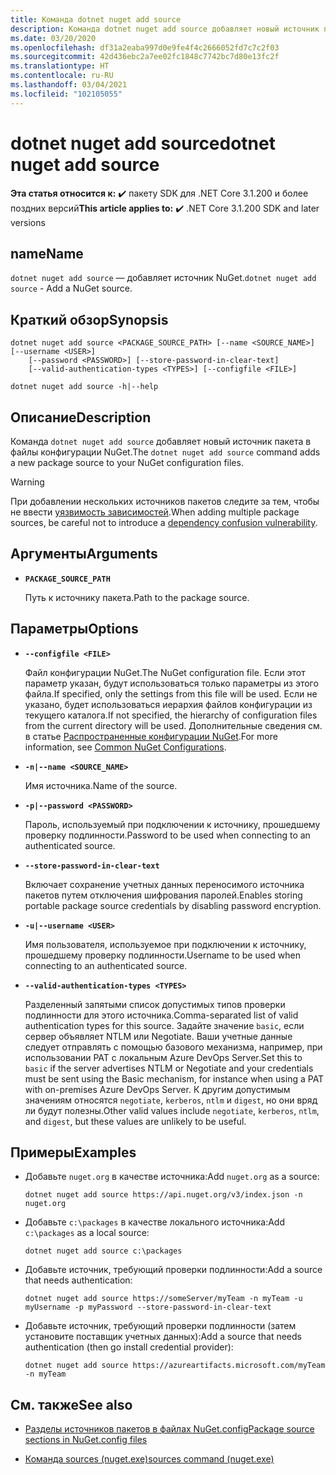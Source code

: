 ```yaml
---
title: Команда dotnet nuget add source
description: Команда dotnet nuget add source добавляет новый источник пакета в файлы конфигурации NuGet.
ms.date: 03/20/2020
ms.openlocfilehash: df31a2eaba997d0e9fe4f4c2666052fd7c7c2f03
ms.sourcegitcommit: 42d436ebc2a7ee02fc1848c7742bc7d80e13fc2f
ms.translationtype: HT
ms.contentlocale: ru-RU
ms.lasthandoff: 03/04/2021
ms.locfileid: "102105055"
---
```

# <a name="dotnet-nuget-add-source"></a><span data-ttu-id="1c826-103">dotnet nuget add source</span><span class="sxs-lookup"><span data-stu-id="1c826-103">dotnet nuget add source</span></span>

<span data-ttu-id="1c826-104">**Эта статья относится к:** ✔️ пакету SDK для .NET Core 3.1.200 и более поздних версий</span><span class="sxs-lookup"><span data-stu-id="1c826-104">**This article applies to:** ✔️ .NET Core 3.1.200 SDK and later versions</span></span>

## <a name="name"></a><span data-ttu-id="1c826-105">name</span><span class="sxs-lookup"><span data-stu-id="1c826-105">Name</span></span>

<span data-ttu-id="1c826-106">`dotnet nuget add source` — добавляет источник NuGet.</span><span class="sxs-lookup"><span data-stu-id="1c826-106">`dotnet nuget add source` - Add a NuGet source.</span></span>

## <a name="synopsis"></a><span data-ttu-id="1c826-107">Краткий обзор</span><span class="sxs-lookup"><span data-stu-id="1c826-107">Synopsis</span></span>

```dotnetcli
dotnet nuget add source <PACKAGE_SOURCE_PATH> [--name <SOURCE_NAME>] [--username <USER>]
    [--password <PASSWORD>] [--store-password-in-clear-text]
    [--valid-authentication-types <TYPES>] [--configfile <FILE>]

dotnet nuget add source -h|--help
```

## <a name="description"></a><span data-ttu-id="1c826-108">Описание</span><span class="sxs-lookup"><span data-stu-id="1c826-108">Description</span></span>

<span data-ttu-id="1c826-109">Команда `dotnet nuget add source` добавляет новый источник пакета в файлы конфигурации NuGet.</span><span class="sxs-lookup"><span data-stu-id="1c826-109">The `dotnet nuget add source` command adds a new package source to your NuGet configuration files.</span></span>

> [!WARNING]
> <span data-ttu-id="1c826-110">При добавлении нескольких источников пакетов следите за тем, чтобы не ввести [уязвимость зависимостей](https://aka.ms/pkg-sec-wp).</span><span class="sxs-lookup"><span data-stu-id="1c826-110">When adding multiple package sources, be careful not to introduce a [dependency confusion vulnerability](https://aka.ms/pkg-sec-wp).</span></span>

## <a name="arguments"></a><span data-ttu-id="1c826-111">Аргументы</span><span class="sxs-lookup"><span data-stu-id="1c826-111">Arguments</span></span>

- **`PACKAGE_SOURCE_PATH`**

  <span data-ttu-id="1c826-112">Путь к источнику пакета.</span><span class="sxs-lookup"><span data-stu-id="1c826-112">Path to the package source.</span></span>

## <a name="options"></a><span data-ttu-id="1c826-113">Параметры</span><span class="sxs-lookup"><span data-stu-id="1c826-113">Options</span></span>

- **`--configfile <FILE>`**

  <span data-ttu-id="1c826-114">Файл конфигурации NuGet.</span><span class="sxs-lookup"><span data-stu-id="1c826-114">The NuGet configuration file.</span></span> <span data-ttu-id="1c826-115">Если этот параметр указан, будут использоваться только параметры из этого файла.</span><span class="sxs-lookup"><span data-stu-id="1c826-115">If specified, only the settings from this file will be used.</span></span> <span data-ttu-id="1c826-116">Если не указано, будет использоваться иерархия файлов конфигурации из текущего каталога.</span><span class="sxs-lookup"><span data-stu-id="1c826-116">If not specified, the hierarchy of configuration files from the current directory will be used.</span></span> <span data-ttu-id="1c826-117">Дополнительные сведения см. в статье [Распространенные конфигурации NuGet](/nuget/consume-packages/configuring-nuget-behavior).</span><span class="sxs-lookup"><span data-stu-id="1c826-117">For more information, see [Common NuGet Configurations](/nuget/consume-packages/configuring-nuget-behavior).</span></span>

- **`-n|--name <SOURCE_NAME>`**

  <span data-ttu-id="1c826-118">Имя источника.</span><span class="sxs-lookup"><span data-stu-id="1c826-118">Name of the source.</span></span>

- **`-p|--password <PASSWORD>`**

  <span data-ttu-id="1c826-119">Пароль, используемый при подключении к источнику, прошедшему проверку подлинности.</span><span class="sxs-lookup"><span data-stu-id="1c826-119">Password to be used when connecting to an authenticated source.</span></span>

- **`--store-password-in-clear-text`**

  <span data-ttu-id="1c826-120">Включает сохранение учетных данных переносимого источника пакетов путем отключения шифрования паролей.</span><span class="sxs-lookup"><span data-stu-id="1c826-120">Enables storing portable package source credentials by disabling password encryption.</span></span>

- **`-u|--username <USER>`**

  <span data-ttu-id="1c826-121">Имя пользователя, используемое при подключении к источнику, прошедшему проверку подлинности.</span><span class="sxs-lookup"><span data-stu-id="1c826-121">Username to be used when connecting to an authenticated source.</span></span>

- **`--valid-authentication-types <TYPES>`**

  <span data-ttu-id="1c826-122">Разделенный запятыми список допустимых типов проверки подлинности для этого источника.</span><span class="sxs-lookup"><span data-stu-id="1c826-122">Comma-separated list of valid authentication types for this source.</span></span> <span data-ttu-id="1c826-123">Задайте значение `basic`, если сервер объявляет NTLM или Negotiate. Ваши учетные данные следует отправлять с помощью базового механизма, например, при использовании PAT с локальным Azure DevOps Server.</span><span class="sxs-lookup"><span data-stu-id="1c826-123">Set this to `basic` if the server advertises NTLM or Negotiate and your credentials must be sent using the Basic mechanism, for instance when using a PAT with on-premises Azure DevOps Server.</span></span> <span data-ttu-id="1c826-124">К другим допустимым значениям относятся `negotiate`, `kerberos`, `ntlm` и `digest`, но они вряд ли будут полезны.</span><span class="sxs-lookup"><span data-stu-id="1c826-124">Other valid values include `negotiate`, `kerberos`, `ntlm`, and `digest`, but these values are unlikely to be useful.</span></span>

## <a name="examples"></a><span data-ttu-id="1c826-125">Примеры</span><span class="sxs-lookup"><span data-stu-id="1c826-125">Examples</span></span>

- <span data-ttu-id="1c826-126">Добавьте `nuget.org` в качестве источника:</span><span class="sxs-lookup"><span data-stu-id="1c826-126">Add `nuget.org` as a source:</span></span>

  ```dotnetcli
  dotnet nuget add source https://api.nuget.org/v3/index.json -n nuget.org
  ```

- <span data-ttu-id="1c826-127">Добавьте `c:\packages` в качестве локального источника:</span><span class="sxs-lookup"><span data-stu-id="1c826-127">Add `c:\packages` as a local source:</span></span>

  ```dotnetcli
  dotnet nuget add source c:\packages
  ```

- <span data-ttu-id="1c826-128">Добавьте источник, требующий проверки подлинности:</span><span class="sxs-lookup"><span data-stu-id="1c826-128">Add a source that needs authentication:</span></span>

  ```dotnetcli
  dotnet nuget add source https://someServer/myTeam -n myTeam -u myUsername -p myPassword --store-password-in-clear-text
  ```

- <span data-ttu-id="1c826-129">Добавьте источник, требующий проверки подлинности (затем установите поставщик учетных данных):</span><span class="sxs-lookup"><span data-stu-id="1c826-129">Add a source that needs authentication (then go install credential provider):</span></span>

  ```dotnetcli
  dotnet nuget add source https://azureartifacts.microsoft.com/myTeam -n myTeam
  ```

## <a name="see-also"></a><span data-ttu-id="1c826-130">См. также</span><span class="sxs-lookup"><span data-stu-id="1c826-130">See also</span></span>

- [<span data-ttu-id="1c826-131">Разделы источников пакетов в файлах NuGet.config</span><span class="sxs-lookup"><span data-stu-id="1c826-131">Package source sections in NuGet.config files</span></span>](/nuget/reference/nuget-config-file#package-source-sections)

- [<span data-ttu-id="1c826-132">Команда sources (nuget.exe)</span><span class="sxs-lookup"><span data-stu-id="1c826-132">sources command (nuget.exe)</span></span>](/nuget/reference/cli-reference/cli-ref-sources)
